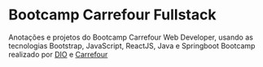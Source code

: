 # Bootcamp Carrefour Fullstack
Anotações e projetos do Bootcamp Carrefour Web Developer, usando as tecnologias Bootstrap, JavaScript, ReactJS, Java e Springboot
Bootcamp realizado por [DIO](https://www.dio.me/) e [Carrefour](https://www.carrefour.com.br/)
